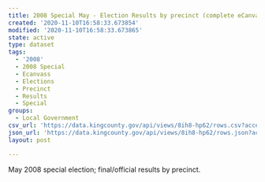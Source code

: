 ```yaml
---
title: 2008 Special May - Election Results by precinct (complete eCanvass dataset)
created: '2020-11-10T16:58:33.673854'
modified: '2020-11-10T16:58:33.673865'
state: active
type: dataset
tags:
  - '2008'
  - 2008 Special
  - Ecanvass
  - Elections
  - Precinct
  - Results
  - Special
groups:
  - Local Government
csv_url: 'https://data.kingcounty.gov/api/views/8ih8-hp62/rows.csv?accessType=DOWNLOAD'
json_url: 'https://data.kingcounty.gov/api/views/8ih8-hp62/rows.json?accessType=DOWNLOAD'
layout: post

---
```

May 2008 special election; final/official results by precinct.
